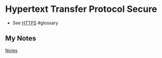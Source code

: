 # Hypertext Transfer Protocol Secure
- See [HTTPS](https.md) #glossary 
## My Notes
[Notes](mynotes/hypertext-transfer-protocol-secure-notes.md)
